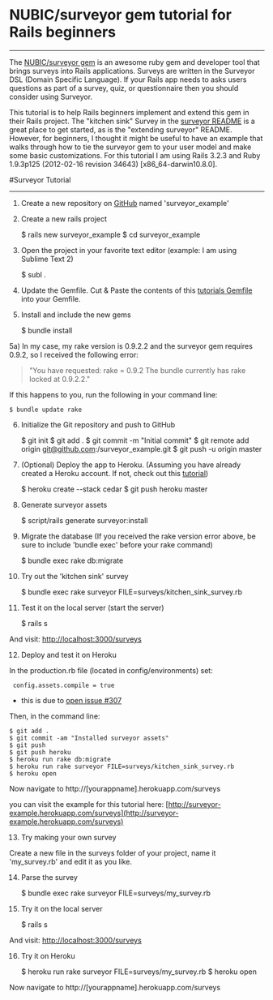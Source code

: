 # NUBIC/surveyor gem tutorial for Rails beginners
- - -
The [NUBIC/surveyor gem](https://github.com/NUBIC/surveyor) is an awesome ruby gem and developer tool that brings surveys into Rails applications. Surveys are written in the Surveyor DSL (Domain Specific Language). If your Rails app needs to asks users questions as part of a survey, quiz, or questionnaire then you should consider using Surveyor.

This tutorial is to help Rails beginners implement and extend this gem in their Rails project.  The "kitchen sink" Survey in the [surveyor README](https://github.com/NUBIC/surveyor#readme) is a great place to get started, as is the "extending surveyor" README.  However, for beginners, I thought it might be useful to have an example that walks through how to tie the surveyor gem to your user model and make some basic customizations.  For this tutorial I am using Rails 3.2.3 and Ruby 1.9.3p125 (2012-02-16 revision 34643) [x86_64-darwin10.8.0].

#Surveyor Tutorial
- - -

1) Create a new repository on [GitHub](https://github.com) named 'surveyor_example'

2) Create a new rails project

    $ rails new surveyor_example
    $ cd surveyor_example

3) Open the project in your favorite text editor (example: I am using Sublime Text 2)

    $ subl .

4) Update the Gemfile. Cut & Paste the contents of this [tutorials Gemfile](https://github.com/diasks2/surveyor_example/blob/master/Gemfile) into your Gemfile.

5) Install and include the new gems

    $ bundle install

5a) In my case, my rake version is 0.9.2.2 and the surveyor gem requires 0.9.2, so I received the following error:
> "You have requested: rake = 0.9.2 
The bundle currently has rake locked at 0.9.2.2."

If this happens to you, run the following in your command line:

    $ bundle update rake

6) Initialize the Git repository and push to GitHub

    $ git init
    $ git add .
    $ git commit -m "Initial commit"
    $ git remote add origin git@github.com:<username>/surveyor_example.git
    $ git push -u origin master

7) (Optional) Deploy the app to Heroku. (Assuming you have already created a Heroku account. If not, check out this [tutorial](http://ruby.railstutorial.org/chapters/beginning?version=3.2#sec:1.4.1)) 

    $ heroku create --stack cedar
    $ git push heroku master

8) Generate surveyor assets

    $ script/rails generate surveyor:install

9) Migrate the database (If you received the rake version error above, be sure to include 'bundle exec' before your rake command)

    $ bundle exec rake db:migrate        

10) Try out the 'kitchen sink' survey

    $ bundle exec rake surveyor FILE=surveys/kitchen_sink_survey.rb

11) Test it on the local server (start the server)

    $ rails s

And visit: [http://localhost:3000/surveys](http://localhost:3000/surveys)

12) Deploy and test it on Heroku

In the production.rb file (located in config/environments) set:

     config.assets.compile = true

* this is due to [open issue #307](https://github.com/NUBIC/surveyor/issues/307)

Then, in the command line:

    $ git add .
    $ git commit -am "Installed surveyor assets"
    $ git push
    $ git push heroku
    $ heroku run rake db:migrate
    $ heroku run rake surveyor FILE=surveys/kitchen_sink_survey.rb
    $ heroku open

Now navigate to http://[yourappname].herokuapp.com/surveys

you can visit the example for this tutorial here: [http://surveyor-example.herokuapp.com/surveys](http://surveyor-example.herokuapp.com/surveys)

13) Try making your own survey

Create a new file in the surveys folder of your project, name it 'my_survey.rb' and edit it as you like.

14) Parse the survey

    $ bundle exec rake surveyor FILE=surveys/my_survey.rb  

15) Try it on the local server    

    $ rails s

And visit: [http://localhost:3000/surveys](http://localhost:3000/surveys)

16) Try it on Heroku

    $ heroku run rake surveyor FILE=surveys/my_survey.rb
    $ heroku open

Now navigate to http://[yourappname].herokuapp.com/surveys


